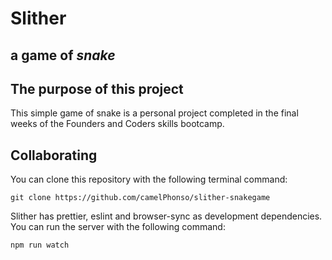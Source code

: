 # Slither
## a game of *snake*

## The purpose of this project
This simple game of snake is a personal project completed in the final weeks of
 the Founders and Coders skills bootcamp.

## Collaborating
You can clone this repository with the following terminal command:

```terminal
git clone https://github.com/camelPhonso/slither-snakegame
```

Slither has prettier, eslint and browser-sync as development dependencies.
You can run the server with the following command:

```terminal
npm run watch
```

